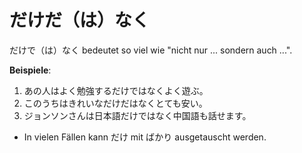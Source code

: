 ---
---
# だけだ（は）なく

だけで（は）なく bedeutet so viel wie "nicht nur ... sondern auch ...".

**Beispiele**:

1. あの人はよく勉強するだけではなくよく遊ぶ。
2. このうちはきれいなだけだはなくとても安い。
3. ジョンソンさんは日本語だけではなく中国語も話せます。

- In vielen Fällen kann だけ mit ばかり ausgetauscht werden.
